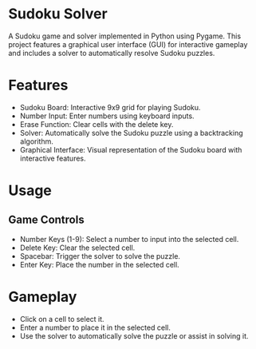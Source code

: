 # Sudoku Solver
A Sudoku game and solver implemented in Python using Pygame. This project features a graphical user interface (GUI) for interactive gameplay and includes a solver to automatically resolve Sudoku puzzles.

# Features
- Sudoku Board: Interactive 9x9 grid for playing Sudoku.
- Number Input: Enter numbers using keyboard inputs.
- Erase Function: Clear cells with the delete key.
- Solver: Automatically solve the Sudoku puzzle using a backtracking algorithm.
- Graphical Interface: Visual representation of the Sudoku board with interactive features.

# Usage
## Game Controls
- Number Keys (1-9): Select a number to input into the selected cell.
- Delete Key: Clear the selected cell.
- Spacebar: Trigger the solver to solve the puzzle.
- Enter Key: Place the number in the selected cell.

# Gameplay
- Click on a cell to select it.
- Enter a number to place it in the selected cell.
- Use the solver to automatically solve the puzzle or assist in solving it.






